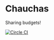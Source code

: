 Chauchas
========

Sharing budgets!

[![Circle CI](https://circleci.com/gh/Cidro/Chauchas/tree/master.png?style=badge)](https://circleci.com/gh/Cidro/Chauchas/tree/master)